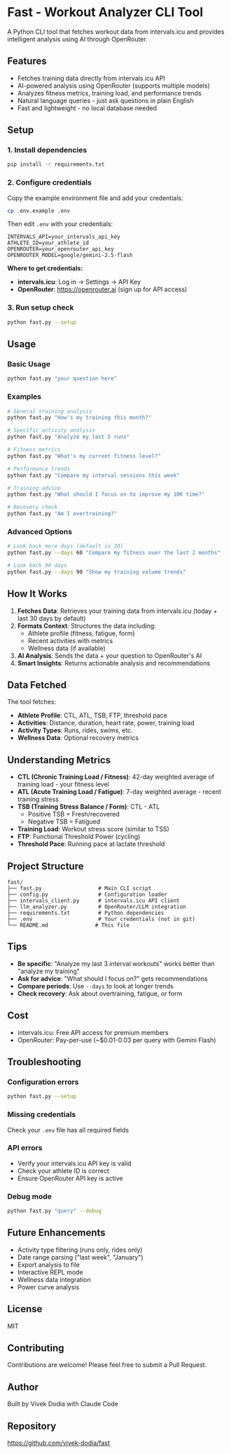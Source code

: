 # Fast - Workout Analyzer CLI Tool

A Python CLI tool that fetches workout data from intervals.icu and provides intelligent analysis using AI through OpenRouter.

## Features

- Fetches training data directly from intervals.icu API
- AI-powered analysis using OpenRouter (supports multiple models)
- Analyzes fitness metrics, training load, and performance trends
- Natural language queries - just ask questions in plain English
- Fast and lightweight - no local database needed

## Setup

### 1. Install dependencies

```bash
pip install -r requirements.txt
```

### 2. Configure credentials

Copy the example environment file and add your credentials:

```bash
cp .env.example .env
```

Then edit `.env` with your credentials:

```
INTERVALS_API=your_intervals_api_key
ATHLETE_ID=your_athlete_id
OPENROUTER=your_openrouter_api_key
OPENROUTER_MODEL=google/gemini-2.5-flash
```

**Where to get credentials:**
- **intervals.icu**: Log in → Settings → API Key
- **OpenRouter**: https://openrouter.ai (sign up for API access)

### 3. Run setup check

```bash
python fast.py --setup
```

## Usage

### Basic Usage

```bash
python fast.py "your question here"
```

### Examples

```bash
# General training analysis
python fast.py "How's my training this month?"

# Specific activity analysis
python fast.py "Analyze my last 5 runs"

# Fitness metrics
python fast.py "What's my current fitness level?"

# Performance trends
python fast.py "Compare my interval sessions this week"

# Training advice
python fast.py "What should I focus on to improve my 10K time?"

# Recovery check
python fast.py "Am I overtraining?"
```

### Advanced Options

```bash
# Look back more days (default is 30)
python fast.py --days 60 "Compare my fitness over the last 2 months"

# Look back 90 days
python fast.py --days 90 "Show my training volume trends"
```

## How It Works

1. **Fetches Data**: Retrieves your training data from intervals.icu (today + last 30 days by default)
2. **Formats Context**: Structures the data including:
   - Athlete profile (fitness, fatigue, form)
   - Recent activities with metrics
   - Wellness data (if available)
3. **AI Analysis**: Sends the data + your question to OpenRouter's AI
4. **Smart Insights**: Returns actionable analysis and recommendations

## Data Fetched

The tool fetches:
- **Athlete Profile**: CTL, ATL, TSB, FTP, threshold pace
- **Activities**: Distance, duration, heart rate, power, training load
- **Activity Types**: Runs, rides, swims, etc.
- **Wellness Data**: Optional recovery metrics

## Understanding Metrics

- **CTL (Chronic Training Load / Fitness)**: 42-day weighted average of training load - your fitness level
- **ATL (Acute Training Load / Fatigue)**: 7-day weighted average - recent training stress
- **TSB (Training Stress Balance / Form)**: CTL - ATL
  - Positive TSB = Fresh/recovered
  - Negative TSB = Fatigued
- **Training Load**: Workout stress score (similar to TSS)
- **FTP**: Functional Threshold Power (cycling)
- **Threshold Pace**: Running pace at lactate threshold

## Project Structure

```
fast/
├── fast.py                  # Main CLI script
├── config.py                # Configuration loader
├── intervals_client.py      # intervals.icu API client
├── llm_analyzer.py          # OpenRouter/LLM integration
├── requirements.txt         # Python dependencies
├── .env                     # Your credentials (not in git)
└── README.md               # This file
```

## Tips

- **Be specific**: "Analyze my last 3 interval workouts" works better than "analyze my training"
- **Ask for advice**: "What should I focus on?" gets recommendations
- **Compare periods**: Use `--days` to look at longer trends
- **Check recovery**: Ask about overtraining, fatigue, or form

## Cost

- intervals.icu: Free API access for premium members
- OpenRouter: Pay-per-use (~$0.01-0.03 per query with Gemini Flash)

## Troubleshooting

### Configuration errors
```bash
python fast.py --setup
```

### Missing credentials
Check your `.env` file has all required fields

### API errors
- Verify your intervals.icu API key is valid
- Check your athlete ID is correct
- Ensure OpenRouter API key is active

### Debug mode
```bash
python fast.py "query" --debug
```

## Future Enhancements

- Activity type filtering (runs only, rides only)
- Date range parsing ("last week", "January")
- Export analysis to file
- Interactive REPL mode
- Wellness data integration
- Power curve analysis

## License

MIT

## Contributing

Contributions are welcome! Please feel free to submit a Pull Request.

## Author

Built by Vivek Dodia with Claude Code

## Repository

https://github.com/vivek-dodia/fast
